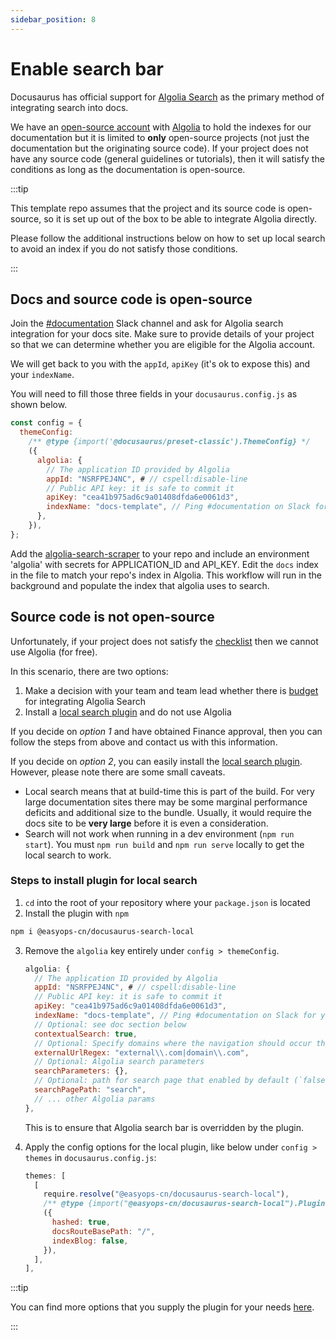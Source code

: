 ```yaml
---
sidebar_position: 8
---
```


# Enable search bar

Docusaurus has official support for [Algolia Search](https://docusaurus.io/docs/search#using-algolia-docsearch) as the primary method of integrating search into docs.

We have an [open-source account](https://docsearch.algolia.com/docs/who-can-apply/) with [Algolia](https://www.algolia.com/) to hold the indexes for our documentation but it is limited to **only** open-source projects (not just the documentation but the originating source code). If your project does not have any source code (general guidelines or tutorials), then it will satisfy the conditions as long as the documentation is open-source.

:::tip

This template repo assumes that the project and its source code is open-source, so it is set up out of the box to be able to integrate Algolia directly.

Please follow the additional instructions below on how to set up local search to avoid an index if you do not satisfy those conditions.

:::

## Docs and source code is open-source

Join the [#documentation](https://consensys.slack.com/archives/C0272B5P1CY) Slack channel and ask for Algolia search integration for your docs site. Make sure to provide details of your project so that we can determine whether you are eligible for the Algolia account.

We will get back to you with the `appId`, `apiKey` (it's ok to expose this) and your `indexName`.

You will need to fill those three fields in your `docusaurus.config.js` as shown below.

```js {7-10} title="docusaurus.config.js"
const config = {
  themeConfig:
    /** @type {import('@docusaurus/preset-classic').ThemeConfig} */
    ({
      algolia: {
        // The application ID provided by Algolia
        appId: "NSRFPEJ4NC", # // cspell:disable-line
        // Public API key: it is safe to commit it
        apiKey: "cea41b975ad6c9a01408dfda6e0061d3",
        indexName: "docs-template", // Ping #documentation on Slack for your index name
      },
    }),
};
```

Add the [algolia-search-scraper](../../.github/workflows/algolia-search-scraper.yml) to your repo and include an environment 'algolia' with secrets for APPLICATION_ID and API_KEY. Edit the `docs` index in the file to match your repo's index in Algolia. This workflow will run in the background and populate the index that algolia uses to search.

## Source code is not open-source

Unfortunately, if your project does not satisfy the [checklist](https://docsearch.algolia.com/docs/who-can-apply/) then we cannot use Algolia (for free).

In this scenario, there are two options:

1. Make a decision with your team and team lead whether there is [budget](https://www.algolia.com/pricing/) for integrating Algolia Search
2. Install a [local search plugin](https://github.com/easyops-cn/docusaurus-search-local) and do not use Algolia

If you decide on _option 1_ and have obtained Finance approval, then you can follow the steps from above and contact us with this information.

If you decide on _option 2_, you can easily install the [local search plugin](https://github.com/easyops-cn/docusaurus-search-local). However, please note there are some small caveats.

- Local search means that at build-time this is part of the build. For very large documentation sites there may be some marginal performance deficits and additional size to the bundle. Usually, it would require the docs site to be **very large** before it is even a consideration.
- Search will not work when running in a dev environment (`npm run start`). You must `npm run build` and `npm run serve` locally to get the local search to work.

### Steps to install plugin for local search

1. `cd` into the root of your repository where your `package.json` is located
2. Install the plugin with `npm`

```bash
npm i @easyops-cn/docusaurus-search-local
```

3. Remove the `algolia` key entirely under `config > themeConfig`.

   ```js title="DELETE ME in docusaurus.config.js"
   algolia: {
     // The application ID provided by Algolia
     appId: "NSRFPEJ4NC", # // cspell:disable-line
     // Public API key: it is safe to commit it
     apiKey: "cea41b975ad6c9a01408dfda6e0061d3",
     indexName: "docs-template", // Ping #documentation on Slack for your index name
     // Optional: see doc section below
     contextualSearch: true,
     // Optional: Specify domains where the navigation should occur through window.location instead on history.push. Useful when our Algolia config crawls multiple documentation sites and we want to navigate with window.location.href to them.
     externalUrlRegex: "external\\.com|domain\\.com",
     // Optional: Algolia search parameters
     searchParameters: {},
     // Optional: path for search page that enabled by default (`false` to disable it)
     searchPagePath: "search",
     // ... other Algolia params
   },
   ```

   This is to ensure that Algolia search bar is overridden by the plugin.

4. Apply the config options for the local plugin, like below under `config > themes` in `docusaurus.config.js`:

   ```js
   themes: [
     [
       require.resolve("@easyops-cn/docusaurus-search-local"),
       /** @type {import("@easyops-cn/docusaurus-search-local").PluginOptions} */
       ({
         hashed: true,
         docsRouteBasePath: "/",
         indexBlog: false,
       }),
     ],
   ],
   ```

:::tip

You can find more options that you supply the plugin for your needs [here](https://github.com/easyops-cn/docusaurus-search-local#theme-options).

:::
